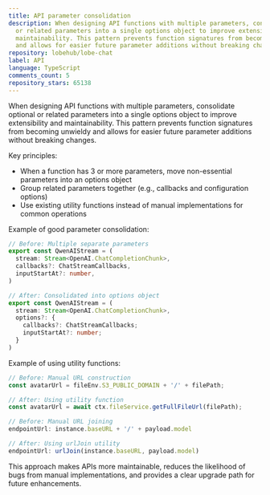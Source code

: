 ```yaml
---
title: API parameter consolidation
description: When designing API functions with multiple parameters, consolidate optional
  or related parameters into a single options object to improve extensibility and
  maintainability. This pattern prevents function signatures from becoming unwieldy
  and allows for easier future parameter additions without breaking changes.
repository: lobehub/lobe-chat
label: API
language: TypeScript
comments_count: 5
repository_stars: 65138
---
```


When designing API functions with multiple parameters, consolidate optional or related parameters into a single options object to improve extensibility and maintainability. This pattern prevents function signatures from becoming unwieldy and allows for easier future parameter additions without breaking changes.

Key principles:
- When a function has 3 or more parameters, move non-essential parameters into an options object
- Group related parameters together (e.g., callbacks and configuration options)
- Use existing utility functions instead of manual implementations for common operations

Example of good parameter consolidation:
```typescript
// Before: Multiple separate parameters
export const QwenAIStream = (
  stream: Stream<OpenAI.ChatCompletionChunk>,
  callbacks?: ChatStreamCallbacks,
  inputStartAt?: number,
)

// After: Consolidated into options object
export const QwenAIStream = (
  stream: Stream<OpenAI.ChatCompletionChunk>,
  options?: {
    callbacks?: ChatStreamCallbacks;
    inputStartAt?: number;
  }
)
```

Example of using utility functions:
```typescript
// Before: Manual URL construction
const avatarUrl = fileEnv.S3_PUBLIC_DOMAIN + '/' + filePath;

// After: Using utility function
const avatarUrl = await ctx.fileService.getFullFileUrl(filePath);

// Before: Manual URL joining
endpointUrl: instance.baseURL + '/' + payload.model

// After: Using urlJoin utility
endpointUrl: urlJoin(instance.baseURL, payload.model)
```

This approach makes APIs more maintainable, reduces the likelihood of bugs from manual implementations, and provides a clear upgrade path for future enhancements.